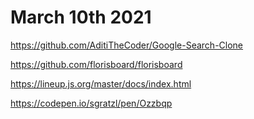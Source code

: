 # March 10th 2021

https://github.com/AditiTheCoder/Google-Search-Clone

https://github.com/florisboard/florisboard

https://lineup.js.org/master/docs/index.html

https://codepen.io/sgratzl/pen/Ozzbqp
